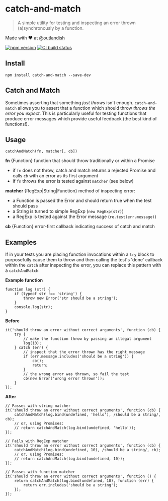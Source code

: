 # catch-and-match

> A simple utility for testing and inspecting an error thrown (a)synchronously by a function.

Made with ❤ at [@outlandish](http://www.twitter.com/outlandish)

<a href="http://badge.fury.io/js/catch-and-match"><img alt="npm version" src="https://badge.fury.io/js/catch-and-match.svg"></a>
<a href="https://travis-ci.org/sdgluck/catch-and-match"><img alt="CI build status" src="https://travis-ci.org/sdgluck/catch-and-match.svg"></a>

## Install

    npm install catch-and-match --save-dev

## Catch and Match

Sometimes asserting that something _just throws_ isn't enough. `catch-and-match` allows you to assert that a function
which should throw _throws the error you expect_. This is particularly useful for testing functions that produce error
messages which provide useful feedback (the best kind of functions!).

## Usage

`catchAndMatch(fn, matcher[, cb])`

__fn__ {Function} function that should throw traditionally or within a Promise

- if `fn` does not throw, catch and match returns a rejected Promise and calls `cb` with an error as its first argument
- if `fn` throws the error is tested against `matcher` (see below)

__matcher__ {RegExp|String|Function} method of inspecting error:

- a Function is passed the Error and should return true when the test should pass
- a String is turned to simple RegExp (`new RegExp(str)`)
- a RegExp is tested against the Error message (`re.test(err.message)`)

__cb__ {Function} error-first callback indicating success of catch and match

## Examples

If in your tests you are placing function invocations within a `try` block to purposefully cause them to throw and then
calling the test's 'done' callback within the `catch` after inspecting the error, you can replace this pattern with a
`catchAndMatch`:

__Example function__

    function log (str) {
        if (typeof str !== 'string') {
            throw new Error('str should be a string');
        }
        console.log(str);
    }

__Before__

    it('should throw an error without correct arguments', function (cb) {
        try {
            // make the function throw by passing an illegal argument
            log(10);
        } catch (err) {
            // inspect that the error thrown has the right message
            if (err.message.includes('should be a string')) {
                cb();
                return;
            }
            // the wrong error was thrown, so fail the test
            cb(new Error('wrong error thrown'));
        }
    });

__After__

    // Passes with string matcher
    it('should throw an error without correct arguments', function (cb) {
        catchAndMatch(log.bind(undefined, 'hello'), /should be a string/, cb);
        // or, using Promises:
        // return catchAndMatch(log.bind(undefined, 'hello'));
    });

    // Fails with RegExp matcher
    it('should throw an error without correct arguments', function (cb) {
        catchAndMatch(log.bind(undefined, 10), /should be a string/, cb);
        // or, using Promises:
        // return catchAndMatch(log.bind(undefined, 10));
    });

    // Passes with function matcher
    it('should throw an error without correct arguments', function () {
        return catchAndMatch(log.bind(undefined, 10), function (err) {
            return err.includes('should be a string');
        });
    });

